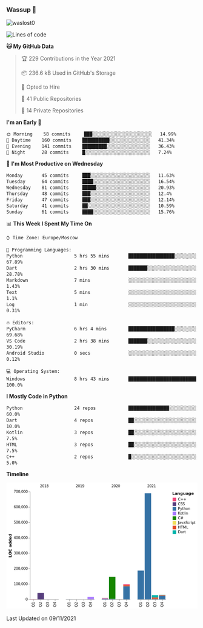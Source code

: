 ### Wassup 👋

<p align="left"> <img src="https://komarev.com/ghpvc/?username=waslost0" alt="waslost0" /></p>

<!--START_SECTION:waka-->
![Lines of code](https://img.shields.io/badge/From%20Hello%20World%20I%27ve%20Written-1.2%20million%20lines%20of%20code-blue)

**🐱 My GitHub Data** 

> 🏆 229 Contributions in the Year 2021
 > 
> 📦 236.6 kB Used in GitHub's Storage 
 > 
> 💼 Opted to Hire
 > 
> 📜 41 Public Repositories 
 > 
> 🔑 14 Private Repositories  
 > 
**I'm an Early 🐤** 

```text
🌞 Morning    58 commits     ███░░░░░░░░░░░░░░░░░░░░░░   14.99% 
🌆 Daytime    160 commits    ██████████░░░░░░░░░░░░░░░   41.34% 
🌃 Evening    141 commits    █████████░░░░░░░░░░░░░░░░   36.43% 
🌙 Night      28 commits     █░░░░░░░░░░░░░░░░░░░░░░░░   7.24%

```
📅 **I'm Most Productive on Wednesday** 

```text
Monday       45 commits     ███░░░░░░░░░░░░░░░░░░░░░░   11.63% 
Tuesday      64 commits     ████░░░░░░░░░░░░░░░░░░░░░   16.54% 
Wednesday    81 commits     █████░░░░░░░░░░░░░░░░░░░░   20.93% 
Thursday     48 commits     ███░░░░░░░░░░░░░░░░░░░░░░   12.4% 
Friday       47 commits     ███░░░░░░░░░░░░░░░░░░░░░░   12.14% 
Saturday     41 commits     ██░░░░░░░░░░░░░░░░░░░░░░░   10.59% 
Sunday       61 commits     ████░░░░░░░░░░░░░░░░░░░░░   15.76%

```


📊 **This Week I Spent My Time On** 

```text
⌚︎ Time Zone: Europe/Moscow

💬 Programming Languages: 
Python                   5 hrs 55 mins       █████████████████░░░░░░░░   67.89% 
Dart                     2 hrs 30 mins       ███████░░░░░░░░░░░░░░░░░░   28.78% 
Markdown                 7 mins              ░░░░░░░░░░░░░░░░░░░░░░░░░   1.43% 
Text                     5 mins              ░░░░░░░░░░░░░░░░░░░░░░░░░   1.1% 
Log                      1 min               ░░░░░░░░░░░░░░░░░░░░░░░░░   0.31%

🔥 Editors: 
PyCharm                  6 hrs 4 mins        █████████████████░░░░░░░░   69.68% 
VS Code                  2 hrs 38 mins       ███████░░░░░░░░░░░░░░░░░░   30.19% 
Android Studio           0 secs              ░░░░░░░░░░░░░░░░░░░░░░░░░   0.12%

💻 Operating System: 
Windows                  8 hrs 43 mins       █████████████████████████   100.0%

```

**I Mostly Code in Python** 

```text
Python                   24 repos            ███████████████░░░░░░░░░░   60.0% 
Dart                     4 repos             ██░░░░░░░░░░░░░░░░░░░░░░░   10.0% 
Kotlin                   3 repos             ██░░░░░░░░░░░░░░░░░░░░░░░   7.5% 
HTML                     3 repos             ██░░░░░░░░░░░░░░░░░░░░░░░   7.5% 
C++                      2 repos             █░░░░░░░░░░░░░░░░░░░░░░░░   5.0%

```


**Timeline**

![Chart not found](https://raw.githubusercontent.com/waslost0/waslost0/master/charts/bar_graph.png) 


 Last Updated on 09/11/2021
<!--END_SECTION:waka-->

